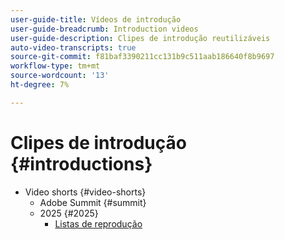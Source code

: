 ```yaml
---
user-guide-title: Vídeos de introdução
user-guide-breadcrumb: Introduction videos
user-guide-description: Clipes de introdução reutilizáveis
auto-video-transcripts: true
source-git-commit: f81baf3390211cc131b9c511aab186640f8b9697
workflow-type: tm+mt
source-wordcount: '13'
ht-degree: 7%

---
```



# Clipes de introdução {#introductions}

+ Video shorts {#video-shorts}
   + Adobe Summit {#summit}
   + 2025 {#2025}
      + [Listas de reprodução](video-shorts/summit/2025/playlists.md)
